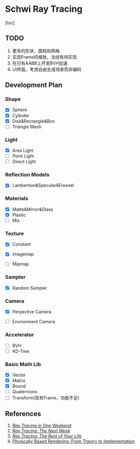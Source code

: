 # Schwi Ray Tracing

[toc]

## TODO

1. 更多的形状，圆柱和网格
2. 实现Frame的缩放，法线有待实现
3. 在已有AABB上开发BVH加速
4. UI界面，考虑自由生成场景而非编码

## Development Plan

### Shape

- [x] Sphere
- [x] Cylinder
- [x] Disk&Rectangle&Box
- [ ] Triangle Mesh

### Light

- [x] Area Light
- [ ] Point Light
- [ ] Direct Light

### Reflection Models
- [x] Lambertion&Specular&Fresnel

### Materials

- [x] Matte&Mirror&Glass
- [x] Plastic
- [ ] Mix

### Texture

- [x] Constant

- [x] Imagemap
- [ ] Mipmap

### Sampler
- [x] Random Sampler

### Camera

- [x] Perpective Camera

- [ ] Environment Camera

### Accelerator

- [ ] BVH
- [ ] KD-Tree

### Basic Math Lib

- [x] Vector
- [x] Matrix
- [x] Bound
- [ ] Quaternions
- [ ] Transform(现有Frame，功能不足)

## References

1. [_Ray Tracing in One Weekend_](https://raytracing.github.io/books/RayTracingInOneWeekend.html)
2. [_Ray Tracing: The Next Week_](https://raytracing.github.io/books/RayTracingTheNextWeek.html)
3. [_Ray Tracing: The Rest of Your Life_](https://raytracing.github.io/books/RayTracingTheRestOfYourLife.html)
4. [Physically Based Rendering: From Theory to Implementation ](https://www.pbr-book.org/)

